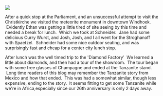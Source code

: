 <!--
.. title: Windhoek
.. date: 2012/06/20
.. slug: after-a-quick-stop-at-the-parliament-and-an-unsuccessful-attempt-to-visit-the-ch
.. tags: Namibia
.. link: 
.. description: 
-->


<img src="/images/25.media.tumblr.com/tumblr_m5xrbzTsp21r729pmo1_1280.png" />

<p>After a quick stop at the Parliament, and an unsuccessful attempt to visit the Christkirche we visited the meteorite monument in downtown Windhoek.  Evidently Ethan was getting a little tired of site seeing by this time and needed a break for lunch.  Which we took at Schneider.  Jane had some delicious Curry Wurst, and Josh, Josh, and I all went for the Stroghanoff with Spaetzel.  Schneider had some nice outdoor seating, and was surprisingly fast and cheap for a center city lunch stop.</p>
<p>After lunch was the well timed trip to the 'Diamond Factory'  We learned a little about diamonds, and then had a tour of the showroom.  The tour began with some free glasses of Champagne and ended at the Tanzanite stand.  Long time readers of this blog may remember the Tanzanite story from Mexico and how that ended.  This was had a somewhat similar, though less expensive, ending to the story.  It seems fitting to get some Tanzanite while we're in Africa,especially since our 26th anniversary is only 2 days away.</p>

